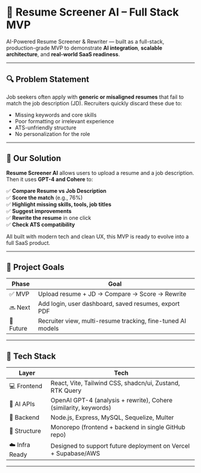 # 🧠 Resume Screener AI – Full Stack MVP

AI-Powered Resume Screener & Rewriter — built as a full-stack, production-grade MVP to demonstrate **AI integration**, **scalable architecture**, and **real-world SaaS readiness**.

---

## 🔍 Problem Statement

Job seekers often apply with **generic or misaligned resumes** that fail to match the job description (JD). Recruiters quickly discard these due to:

- Missing keywords and core skills
- Poor formatting or irrelevant experience
- ATS-unfriendly structure
- No personalization for the role

---

## 🎯 Our Solution

**Resume Screener AI** allows users to upload a resume and a job description. Then it uses **GPT-4 and Cohere** to:

✅ **Compare Resume vs Job Description**  
✅ **Score the match** (e.g., 76%)  
✅ **Highlight missing skills, tools, job titles**  
✅ **Suggest improvements**  
✅ **Rewrite the resume** in one click  
✅ **Check ATS compatibility**

All built with modern tech and clean UX, this MVP is ready to evolve into a full SaaS product.

---

## 📌 Project Goals

| Phase | Goal |
|-------|------|
| ✅ MVP | Upload resume + JD → Compare → Score → Rewrite |
| 🔜 Next | Add login, user dashboard, saved resumes, export PDF |
| 🧠 Future | Recruiter view, multi-resume tracking, fine-tuned AI models |

---

## 🧱 Tech Stack

| Layer | Tech |
|-------|------|
| 💻 Frontend | React, Vite, Tailwind CSS, shadcn/ui, Zustand, RTK Query |
| 🧠 AI APIs | OpenAI GPT-4 (analysis + rewrite), Cohere (similarity, keywords) |
| 🔧 Backend | Node.js, Express, MySQL, Sequelize, Multer |
| 📁 Structure | Monorepo (frontend + backend in single GitHub repo) |
| ☁️ Infra Ready | Designed to support future deployment on Vercel + Supabase/AWS |

---
